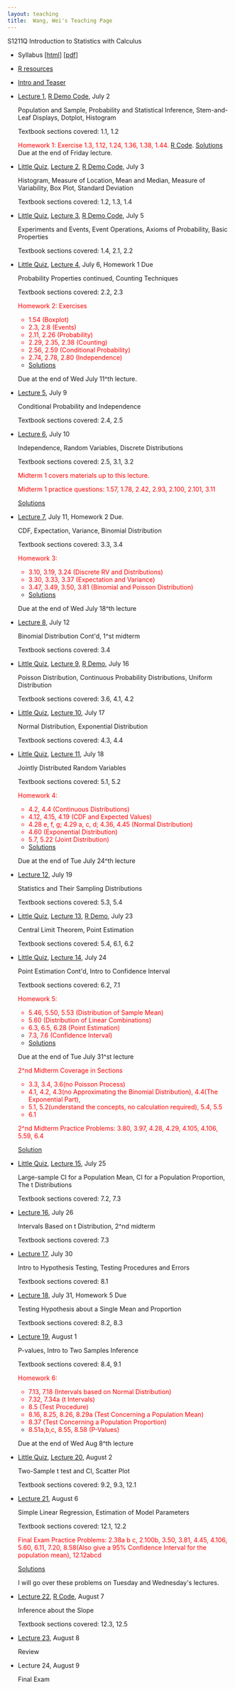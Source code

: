 ```yaml
---
layout: teaching
title:  Wang, Wei's Teaching Page
---
```

S1211Q Introduction to Statistics with Calculus

- Syllabus \[[html](./syllabus.html)\] \[[pdf](./syllabus.pdf)\]
- [R resources](../r_resources.html)
- [Intro and Teaser](./intro.html)
- [Lecture 1](./lecture1.pdf), [R Demo Code](./R_demo_1.R), July 2

  Population and Sample, Probability and Statistical Inference, Stem-and-Leaf
  Displays, Dotplot, Histogram

  Textbook sections covered: 1.1, 1.2

  <font color="red">Homework 1: Exercise 1.3, 1.12, 1.24, 1.36, 1.38, 1.44.</font> [R Code](./hw1.R). [Solutions](./hw1_solutions.pdf) Due at the end of Friday lecture. 

- [Little Quiz](./quiz2.html), [Lecture 2](./lecture2.pdf), [R Demo
  Code](./R_demo_2.R), July 3

  Histogram, Measure of Location, Mean and Median,  Measure of Variability, Box Plot, Standard Deviation

  Textbook sections covered: 1.2, 1.3, 1.4

- [Little Quiz](./quiz3.html), [Lecture 3](./lecture3.pdf), [R Demo
  Code](./R_demo_3.R), July 5

  Experiments and Events, Event Operations, Axioms of Probability, Basic Properties

  Textbook sections covered: 1.4, 2.1, 2.2

- [Little Quiz](./quiz4.html), [Lecture 4](./lecture4.pdf), July 6, Homework 1 Due

  Probability Properties continued, Counting Techniques

  Textbook sections covered: 2.2, 2.3

  <font color="red"> Homework 2: Exercises 
  - 1.54 (Boxplot)
  - 2.3, 2.8 (Events)
  - 2.11, 2.26 (Probability)
  - 2.29, 2.35, 2.38 (Counting)
  - 2.56, 2.59 (Conditional Probability)
  - 2.74, 2.78, 2.80 (Independence)
  - [Solutions](./hw2_solutions.pdf)</font> 

  Due at the end of Wed July 11^th lecture.

- [Lecture 5](./lecture5.pdf), July 9

  Conditional Probability and Independence

  Textbook sections covered: 2.4, 2.5

- [Lecture 6](./lecture6.pdf), July 10

  Independence, Random Variables, Discrete Distributions
  
  Textbook sections covered: 2.5, 3.1, 3.2

  <font color="red">Midterm 1 covers materials up to this lecture.
  
  Midterm 1 practice questions: 1.57, 1.78, 2.42, 2.93, 2.100, 2.101, 3.11</font> 

  [Solutions](./mid1_practice_solutions.pdf)

- [Lecture 7](./lecture7.pdf), July 11, Homework 2 Due.

  CDF, Expectation, Variance, Binomial Distribution
  
  Textbook sections covered: 3.3, 3.4 

  <font color="red">Homework 3: 
  - 3.10, 3.19, 3.24 (Discrete RV and Distributions) 
  - 3.30, 3.33, 3.37 (Expectation and Variance) 
  - 3.47, 3.49, 3.50, 3.81 (Binomial and Poisson Distribution)
  - [Solutions](./hw3_solutions.pdf)</font>
  
  Due at the end of Wed July 18^th lecture
  
- [Lecture 8](./lecture8.pdf), July 12

  Binomial Distribution Cont'd, 1^st midterm
  
  Textbook sections covered: 3.4

- [Little Quiz](./quiz9.html), [Lecture 9](./lecture9.pdf), [R Demo](./R_demo_9.R), July 16

  Poisson Distribution, Continuous Probability Distributions, Uniform Distribution

  Textbook sections covered: 3.6, 4.1, 4.2

- [Little Quiz](./quiz10.html), [Lecture 10](./lecture10.pdf), July 17

  Normal Distribution, Exponential Distribution
  
  Textbook sections covered: 4.3, 4.4

- [Little Quiz](./quiz11.html), [Lecture 11](./lecture11.pdf), July 18

  Jointly Distributed Random Variables
  
  Textbook sections covered: 5.1, 5.2

  <font color="red">Homework 4: 
  - 4.2, 4.4 (Continuous Distributions) 
  - 4.12, 4.15, 4.19 (CDF and Expected Values) 
  - 4.28 e, f, g; 4.29 a, c, d; 4.36, 4.45 (Normal Distribution)
  - 4.60 (Exponential Distribution)
  - 5.7, 5.22 (Joint Distribution)
  - [Solutions](./hw4_solutions.pdf)</font>

  Due at the end of Tue July 24^th lecture       

- [Lecture 12](./lecture12.pdf), July 19

  Statistics and Their Sampling Distributions
  
  Textbook sections covered: 5.3, 5.4

- [Little Quiz](./quiz13.html), [Lecture 13](./lecture13.pdf), [R Demo](./R_demo_13.R), July 23

  Central Limit Theorem, Point Estimation
  
  Textbook sections covered: 5.4, 6.1, 6.2

- [Little Quiz](./quiz14.html), [Lecture 14](./lecture14.pdf), July 24

  Point Estimation Cont'd, Intro to Confidence Interval
  
  Textbook sections covered: 6.2, 7.1

  <font color="red">Homework 5: 
  - 5.46, 5.50, 5.53 (Distribution of Sample Mean)
  - 5.60 (Distribution of Linear Combinations)  
  - 6.3, 6.5, 6.28 (Point Estimation)
  - 7.3, 7.6 (Confidence Interval)</font>
  - [Solutions](./hw5_solutions.pdf)

  Due at the end of Tue July 31^st lecture

  <font color="red">2^nd Midterm Coverage in Sections
  - 3.3, 3.4, 3.6(no Poisson Process)
  - 4.1, 4.2, 4.3(no Approximating the Binomial Distribution), 4.4(The Exponential Part), 
  - 5.1, 5.2(understand the concepts, no calculation required), 5.4, 5.5
  - 6.1
  </font>

  <font color="red"> 2^nd Midterm Practice Problems: 3.80, 3.97, 4.28, 4.29, 4.105, 4.106, 5.59, 6.4 </font>

  [Solution](./mid2_practice_solutions.pdf)
  
- [Little Quiz](./quiz15.html), [Lecture 15](./lecture15.pdf), July 25

  Large-sample CI for a Population Mean, CI for a Population Proportion, The t Distributions
  
  Textbook sections covered: 7.2, 7.3

- [Lecture 16](./lecture16.pdf), July 26

  Intervals Based on t Distribution, 2^nd midterm
  
  Textbook sections covered: 7.3

- [Lecture 17](./lecture17.pdf), July 30

  Intro to Hypothesis Testing, Testing Procedures and Errors
  
  Textbook sections covered: 8.1

- [Lecture 18](./lecture18.pdf), July 31, Homework 5 Due

  Testing Hypothesis about a Single Mean and Proportion
  
  Textbook sections covered: 8.2, 8.3

- [Lecture 19](./lecture19.pdf), August 1

  P-values, Intro to Two Samples Inference
  
  Textbook sections covered: 8.4, 9.1

  <font color="red">Homework 6: 
  - 7.13, 7.18 (Intervals based on Normal Distribution)
  - 7.32, 7.34a  (t Intervals)  
  - 8.5 (Test Procedure)
  - 8.16, 8.25, 8.26, 8.29a (Test Concerning a Population Mean)
  - 8.37 (Test Concerning a Population Proportion)
  - 8.51a,b,c, 8.55, 8.58 (P-Values)</font>
  
  Due at the end of Wed Aug 8^th lecture

- [Little Quiz](./quiz20.html), [Lecture 20](./lecture20.pdf), August 2

  Two-Sample t test and CI, Scatter Plot
  
  Textbook sections covered: 9.2, 9.3, 12.1

- [Lecture 21](./lecture21.pdf), August 6

  Simple Linear Regression, Estimation of Model Parameters
  
  Textbook sections covered: 12.1, 12.2

  <font color="red"> Final Exam Practice Problems: 2.38a b c, 2.100b, 3.50, 3.81, 4.45, 4.106, 5.60, 6.11, 7.20, 8.58(Also give a 95% Confidence Interval for the population mean), 12.12abcd </font> 

  [Solutions](./final_practice_solutions.pdf)

  I will go over these problems on Tuesday and Wednesday's lectures.

- [Lecture 22](./lecture22.pdf), [R Code](./R_demo_22.R), August 7

  Inference about the Slope
  
  Textbook sections covered: 12.3, 12.5

- [Lecture 23](./lecture23.pdf), August 8

  Review

- Lecture 24, August 9

  Final Exam
  
  





